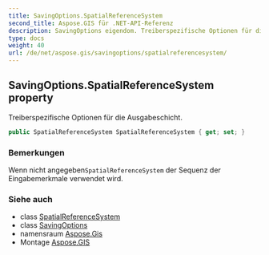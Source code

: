 ```yaml
---
title: SavingOptions.SpatialReferenceSystem
second_title: Aspose.GIS für .NET-API-Referenz
description: SavingOptions eigendom. Treiberspezifische Optionen für die Ausgabeschicht.
type: docs
weight: 40
url: /de/net/aspose.gis/savingoptions/spatialreferencesystem/
---
```

## SavingOptions.SpatialReferenceSystem property

Treiberspezifische Optionen für die Ausgabeschicht.

```csharp
public SpatialReferenceSystem SpatialReferenceSystem { get; set; }
```

### Bemerkungen

Wenn nicht angegeben`SpatialReferenceSystem` der Sequenz der Eingabemerkmale verwendet wird.

### Siehe auch

* class [SpatialReferenceSystem](../../../aspose.gis.spatialreferencing/spatialreferencesystem/)
* class [SavingOptions](../)
* namensraum [Aspose.Gis](../../savingoptions/)
* Montage [Aspose.GIS](../../../)



